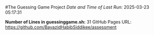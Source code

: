 #The Guessing Game Project
*Date and Time of Last Run:* 2025-03-23 05:17:31

**Number of Lines in guessinggame.sh:** 31
GitHub Pages URL: https://github.com/BayazidHabibSiddikee/assessment

